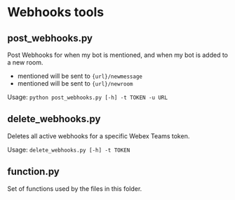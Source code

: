 # Webhooks tools

## post_webhooks.py
Post Webhooks for when my bot is mentioned, and when my bot is added to a new room.
* mentioned will be sent to `{url}/newmessage`
* mentioned will be sent to `{url}/newroom`

Usage: `python post_webhooks.py [-h] -t TOKEN -u URL`

## delete_webhooks.py
Deletes all active webhooks for a specific Webex Teams token.

Usage: `delete_webhooks.py [-h] -t TOKEN`

## function.py
Set of functions used by the files in this folder.
